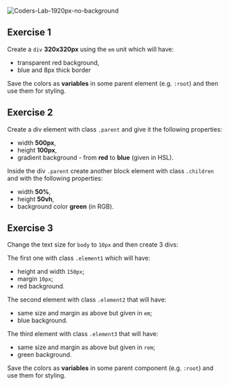 ![Coders-Lab-1920px-no-background](https://user-images.githubusercontent.com/30623667/104709394-2cabee80-571f-11eb-9518-ea6a794e558e.png)


## Exercise 1

Create a `div` **320x320px** using the `em` unit which will have:

- transparent red background,
- blue and 8px thick border

Save the colors as **variables** in some parent element (e.g. `:root`) and then use them for styling.


## Exercise 2

Create a div element with class `.parent` and give it the following properties:

- width **500px**,
- height **100px**,
- gradient background - from **red** to **blue** (given in HSL).


Inside the div `.parent` create another block element with class `.children` and with the following properties:

- width **50%**,
- height **50vh**,
- background color **green** (in RGB).


## Exercise 3

Change the text size for `body` to `10px` and then create 3 divs:

The first one with class `.element1` which will have:

- height and width `150px`;
- margin `10px`;
- red background.

The second element with class `.element2` that will have:

- same size and margin as above but given in `em`;
- blue background.

The third element with class `.element3` that will have:

- same size and margin as above but given in `rem`;
- green background.

Save the colors as **variables** in some parent component (e.g. `:root`) and use them for styling.
